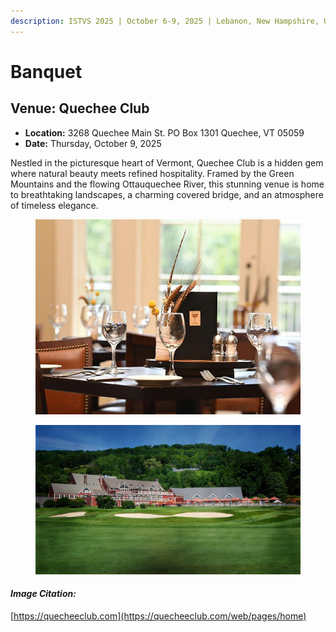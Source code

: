 ```yaml
---
description: ISTVS 2025 | October 6-9, 2025 | Lebanon, New Hampshire, USA
---
```


# Banquet

## Venue: **Quechee Club**

* **Location:** 3268 Quechee Main St. PO Box 1301 Quechee, VT 05059
* **Date:** Thursday, October 9, 2025

Nestled in the picturesque heart of Vermont, Quechee Club is a hidden gem where natural beauty meets refined hospitality. Framed by the Green Mountains and the flowing Ottauquechee River, this stunning venue is home to breathtaking landscapes, a charming covered bridge, and an atmosphere of timeless elegance.

<div align="left" data-full-width="false"><figure><img src="../.gitbook/assets/dining_social.jpg" alt=""><figcaption></figcaption></figure></div>

<figure><img src="../.gitbook/assets/pub-home-slider-01.jpg" alt=""><figcaption></figcaption></figure>

#### _Image Citation:_ <a href="#image-citations" id="image-citations"></a>

[https://quecheeclub.com](https://quecheeclub.com/web/pages/home)
